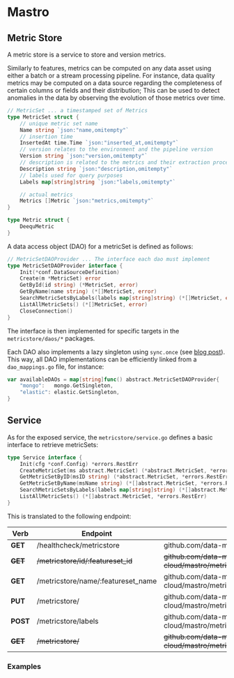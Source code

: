 # Mastro

## Metric Store

A metric store is a service to store and version metrics.

Similarly to features, metrics can be computed on any data asset using either a batch or a stream processing pipeline.
For instance, data quality metrics may be computed on a data source regarding the completeness of certain columns or fields and their distribution; This can be used to detect anomalies in the data by observing the evolution of those metrics over time.

```go
// MetricSet ... a timestamped set of Metrics
type MetricSet struct {
	// unique metric set name
	Name string `json:"name,omitempty"`
	// insertion time
	InsertedAt time.Time `json:"inserted_at,omitempty"`
	// version relates to the environment and the pipeline version
	Version string `json:"version,omitempty"`
	// description is related to the metrics and their extraction process and not the datasource they were calculated on
	Description string `json:"description,omitempty"`
	// labels used for query purposes
	Labels map[string]string `json:"labels,omitempty"`

	// actual metrics
	Metrics []Metric `json:"metrics,omitempty"`
}

type Metric struct {
	DeequMetric
}
```

A data access object (DAO) for a metricSet is defined as follows:

```go
// MetricSetDAOProvider ... The interface each dao must implement
type MetricSetDAOProvider interface {
	Init(*conf.DataSourceDefinition)
	Create(m *MetricSet) error
	GetById(id string) (*MetricSet, error)
	GetByName(name string) (*[]MetricSet, error)
	SearchMetricSetsByLabels(labels map[string]string) (*[]MetricSet, error)
	ListAllMetricSets() (*[]MetricSet, error)
	CloseConnection()
}
```

The interface is then implemented for specific targets in the `metricstore/daos/*` packages.

Each DAO also implements a lazy singleton using `sync.once` (see [blog post](https://medium.com/@ishagirdhar/singleton-pattern-in-golang-9f60d7fdab23)).
This way, all DAO implementations can be efficiently linked from a `dao_mappings.go` file, for instance:

```go
var availableDAOs = map[string]func() abstract.MetricSetDAOProvider{
	"mongo":   mongo.GetSingleton,
	"elastic": elastic.GetSingleton,
}
```

## Service

As for the exposed service, the `metricstore/service.go` defines a basic interface to retrieve metricSets:

```go
type Service interface {
	Init(cfg *conf.Config) *errors.RestErr
	CreateMetricSet(ms abstract.MetricSet) (*abstract.MetricSet, *errors.RestErr)
	GetMetricSetByID(msID string) (*abstract.MetricSet, *errors.RestErr)
	GetMetricSetByName(msName string) (*[]abstract.MetricSet, *errors.RestErr)
	SearchMetricSetsByLabels(labels map[string]string) (*[]abstract.MetricSet, *errors.RestErr)
	ListAllMetricSets() (*[]abstract.MetricSet, *errors.RestErr)
}
```

This is translated to the following endpoint:


| Verb        | Endpoint                           | Maps to                                                                |
|-------------|------------------------------------|------------------------------------------------------------------------|
| **GET**     | /healthcheck/metricstore           | github.com/data-mill-cloud/mastro/metricstore.Ping                     |
| ~~**GET**~~ | ~~/metricstore/id/:featureset_id~~ | ~~github.com/data-mill-cloud/mastro/metricstore.GetMetricSetByID~~     |
| **GET**     | /metricstore/name/:featureset_name | github.com/data-mill-cloud/mastro/metricstore.GetMetricSetByName       |
| **PUT**     | /metricstore/                      | github.com/data-mill-cloud/mastro/metricstore.CreateMetricSet          |
| **POST**    | /metricstore/labels                | github.com/data-mill-cloud/mastro/metricstore.SearchMetricSetsByLabels |
| ~~**GET**~~ | ~~/metricstore/~~                  | ~~github.com/data-mill-cloud/mastro/metricstore.ListAllMetricSets~~    | 

### Examples
